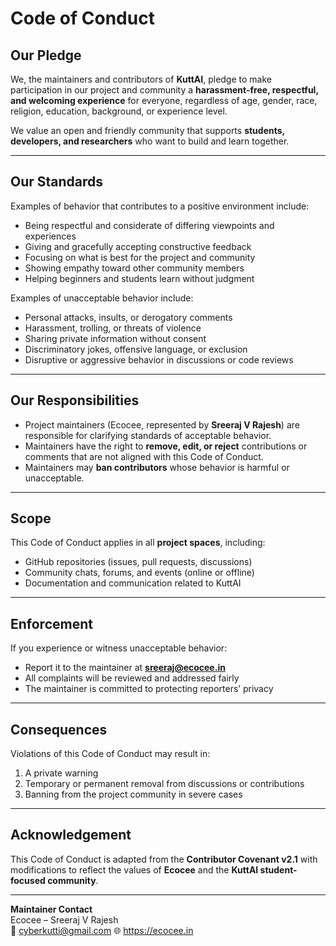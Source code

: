 # Code of Conduct

## Our Pledge
We, the maintainers and contributors of **KuttAI**, pledge to make participation in our project and community a **harassment-free, respectful, and welcoming experience** for everyone, regardless of age, gender, race, religion, education, background, or experience level.

We value an open and friendly community that supports **students, developers, and researchers** who want to build and learn together.

---

## Our Standards
Examples of behavior that contributes to a positive environment include:
- Being respectful and considerate of differing viewpoints and experiences
- Giving and gracefully accepting constructive feedback
- Focusing on what is best for the project and community
- Showing empathy toward other community members
- Helping beginners and students learn without judgment

Examples of unacceptable behavior include:
- Personal attacks, insults, or derogatory comments
- Harassment, trolling, or threats of violence
- Sharing private information without consent
- Discriminatory jokes, offensive language, or exclusion
- Disruptive or aggressive behavior in discussions or code reviews

---

## Our Responsibilities
- Project maintainers (Ecocee, represented by **Sreeraj V Rajesh**) are responsible for clarifying standards of acceptable behavior.  
- Maintainers have the right to **remove, edit, or reject** contributions or comments that are not aligned with this Code of Conduct.  
- Maintainers may **ban contributors** whose behavior is harmful or unacceptable.

---

## Scope
This Code of Conduct applies in all **project spaces**, including:
- GitHub repositories (issues, pull requests, discussions)  
- Community chats, forums, and events (online or offline)  
- Documentation and communication related to KuttAI  

---

## Enforcement
If you experience or witness unacceptable behavior:
- Report it to the maintainer at **sreeraj@ecocee.in**  
- All complaints will be reviewed and addressed fairly  
- The maintainer is committed to protecting reporters’ privacy  

---

## Consequences
Violations of this Code of Conduct may result in:
1. A private warning  
2. Temporary or permanent removal from discussions or contributions  
3. Banning from the project community in severe cases  

---

## Acknowledgement
This Code of Conduct is adapted from the **Contributor Covenant v2.1** with modifications to reflect the values of **Ecocee** and the **KuttAI student-focused community**.

---

**Maintainer Contact**  
Ecocee – Sreeraj V Rajesh  
📧 cyberkutti@gmail.com 
🌐 https://ecocee.in
